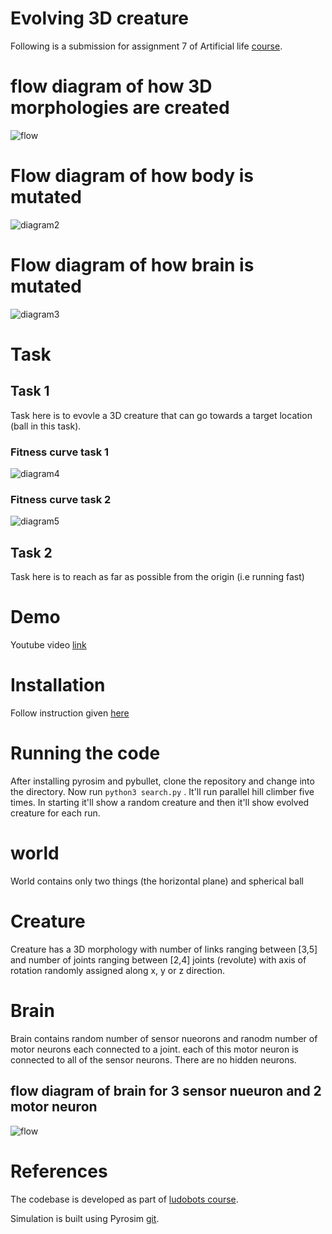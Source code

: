 # Evolving 3D creature

Following is a submission for assignment 7 of Artificial life [course](https://www.mccormick.northwestern.edu/mechanical/academics/courses/descriptions/495-artificial-life.html). 


# flow diagram of how 3D morphologies are created
![flow](./random_3d_morphology.png)

# Flow diagram of how body is mutated
![diagram2](./mutateBody.png)

# Flow diagram of how brain is mutated
![diagram3](./mutateBrain.png)

# Task

## Task 1
Task here is to evovle a 3D creature that can go towards a target location (ball in this task).

### Fitness curve task 1
![diagram4](./chase_the_ball_fitness_curves.png)

### Fitness curve task 2
![diagram5](./Fitness_Move_Fast.png)

## Task 2
Task here is to reach as far as possible from the origin (i.e running fast) 

# Demo

Youtube video [link](https://youtu.be/q94R_4tGaww)


# Installation

Follow instruction given [here](https://www.reddit.com/r/ludobots/wiki/installation/)

# Running the code

After installing pyrosim and pybullet, clone the repository and change into the directory.
Now run ```python3 search.py``` . It'll run parallel hill climber five times. In starting it'll show a random creature and then it'll show evolved creature for each run.




# world 

World contains only two things (the horizontal plane) and spherical ball

# Creature

Creature has a 3D morphology with number of links ranging between [3,5] and number of joints ranging between [2,4] joints (revolute) with axis of rotation randomly assigned along x, y or z direction. 

# Brain

Brain contains random number of sensor nueorons and ranodm number of motor neurons each connected to a joint. each of this motor neuron is connected to all of the sensor neurons. There are no hidden neurons. 

## flow diagram of brain for 3 sensor nueuron and 2 motor neuron

![flow](./SensorMotorNeuronConnection.png)

# References

The codebase is developed as part of [ludobots course](https://www.reddit.com/r/ludobots/).

Simulation is built using Pyrosim [git](https://github.com/jbongard/pyrosim).